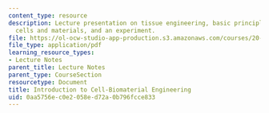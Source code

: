 ```yaml
---
content_type: resource
description: Lecture presentation on tissue engineering, basic principles and examples,
  cells and materials, and an experiment.
file: https://ol-ocw-studio-app-production.s3.amazonaws.com/courses/20-109-laboratory-fundamentals-in-biological-engineering-spring-2010/0aa5756ec0e2058ed72a0b796fcce833_MIT20_109S10_lec_m3d1.pdf
file_type: application/pdf
learning_resource_types:
- Lecture Notes
parent_title: Lecture Notes
parent_type: CourseSection
resourcetype: Document
title: Introduction to Cell-Biomaterial Engineering
uid: 0aa5756e-c0e2-058e-d72a-0b796fcce833
---
```

